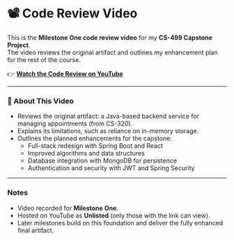 # 📽 Code Review Video

This is the **Milestone One code review video** for my **CS-499 Capstone Project**.  
The video reviews the original artifact and outlines my enhancement plan for the rest of the course.

👉 **[Watch the Code Review on YouTube](https://youtu.be/zHCyWbz1W30)**

---

### 📖 About This Video
- Reviews the original artifact: a Java-based backend service for managing appointments (from CS-320).  
- Explains its limitations, such as reliance on in-memory storage.  
- Outlines the planned enhancements for the capstone:
  - Full-stack redesign with Spring Boot and React  
  - Improved algorithms and data structures  
  - Database integration with MongoDB for persistence  
  - Authentication and security with JWT and Spring Security  

---

### Notes
- Video recorded for **Milestone One**.  
- Hosted on YouTube as **Unlisted** (only those with the link can view).  
- Later milestones build on this foundation and deliver the fully enhanced final artifact.
